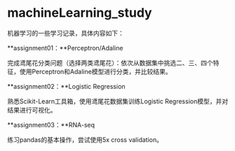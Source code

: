 # machineLearning_study
机器学习的一些学习记录，具体内容如下：

**assignment01：**Perceptron/Adaline

完成鸢尾花分类问题（选择两类鸢尾花）：依次从数据集中挑选二、三、四个特征，使用Perceptron和Adaline模型进行分类，并比较结果。

**assignment02：**Logistic Regression

熟悉Scikit-Learn工具箱，使用鸢尾花数据集训练Logistic Regression模型，并对结果进行可视化。

**assignment03：**RNA-seq

练习pandas的基本操作，尝试使用5x cross validation。
